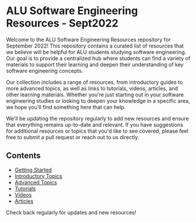 # ALU Software Engineering Resources - Sept2022

Welcome to the ALU Software Engineering Resources repository for September 2022! This repository contains a curated list of resources that we believe will be helpful for ALU students studying software engineering. Our goal is to provide a centralized hub where students can find a variety of materials to support their learning and deepen their understanding of key software engineering concepts. 

Our collection includes a range of resources, from introductory guides to more advanced topics, as well as links to tutorials, videos, articles, and other learning materials. Whether you're just starting out in your software engineering studies or looking to deepen your knowledge in a specific area, we hope you'll find something here that can help.

We'll be updating the repository regularly to add new resources and ensure that everything remains up-to-date and relevant. If you have suggestions for additional resources or topics that you'd like to see covered, please feel free to submit a pull request or reach out to us directly.

## Contents

- [Getting Started](getting-started.md)
- [Introductory Topics](introductory-topics.md)
- [Advanced Topics](advanced-topics.md)
- [Tutorials](tutorials.md)
- [Videos](videos.md)
- [Articles](articles.md)

Check back regularly for updates and new resources!

